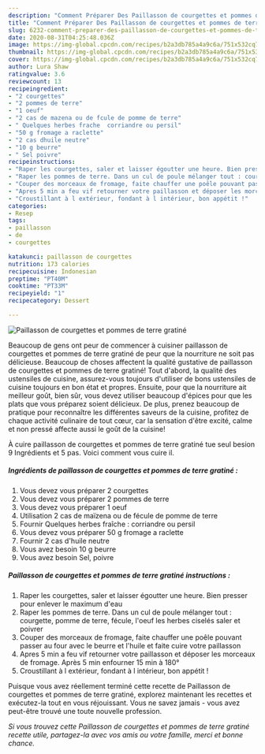 ```yaml
---
description: "Comment Préparer Des Paillasson de courgettes et pommes de terre gratiné"
title: "Comment Préparer Des Paillasson de courgettes et pommes de terre gratiné"
slug: 6232-comment-preparer-des-paillasson-de-courgettes-et-pommes-de-terre-gratine
date: 2020-08-31T04:25:48.036Z
image: https://img-global.cpcdn.com/recipes/b2a3db785a4a9c6a/751x532cq70/paillasson-de-courgettes-et-pommes-de-terre-gratine-photo-principale-de-la-recette.jpg
thumbnail: https://img-global.cpcdn.com/recipes/b2a3db785a4a9c6a/751x532cq70/paillasson-de-courgettes-et-pommes-de-terre-gratine-photo-principale-de-la-recette.jpg
cover: https://img-global.cpcdn.com/recipes/b2a3db785a4a9c6a/751x532cq70/paillasson-de-courgettes-et-pommes-de-terre-gratine-photo-principale-de-la-recette.jpg
author: Lura Shaw
ratingvalue: 3.6
reviewcount: 13
recipeingredient:
- "2 courgettes"
- "2 pommes de terre"
- "1 oeuf"
- "2 cas de mazena ou de fcule de pomme de terre"
- " Quelques herbes frache  corriandre ou persil"
- "50 g fromage a raclette"
- "2 cas dhuile neutre"
- "10 g beurre"
- " Sel poivre"
recipeinstructions:
- "Raper les courgettes, saler et laisser égoutter une heure. Bien presser pour enlever le maximum d&#39;eau"
- "Raper les pommes de terre. Dans un cul de poule mélanger tout : courgette, pomme de terre, fécule, l&#39;oeuf les herbes ciselés saler et poivrer"
- "Couper des morceaux de fromage, faite chauffer une poêle pouvant passer au four avec le beurre et l&#39;huile et faite cuire votre paillasson"
- "Apres 5 min a feu vif retourner votre paillasson et déposer les morceaux de fromage. Après 5 min enfourner 15 min à 180°"
- "Croustillant à l extérieur, fondant à l intérieur, bon appétit !"
categories:
- Resep
tags:
- paillasson
- de
- courgettes

katakunci: paillasson de courgettes 
nutrition: 173 calories
recipecuisine: Indonesian
preptime: "PT40M"
cooktime: "PT33M"
recipeyield: "1"
recipecategory: Dessert

---
```



![Paillasson de courgettes et pommes de terre gratiné](https://img-global.cpcdn.com/recipes/b2a3db785a4a9c6a/751x532cq70/paillasson-de-courgettes-et-pommes-de-terre-gratine-photo-principale-de-la-recette.jpg)

Beaucoup de gens ont peur de commencer à cuisiner paillasson de courgettes et pommes de terre gratiné de peur que la nourriture ne soit pas délicieuse. Beaucoup de choses affectent la qualité gustative de paillasson de courgettes et pommes de terre gratiné! Tout d'abord, la qualité des ustensiles de cuisine, assurez-vous toujours d'utiliser de bons ustensiles de cuisine toujours en bon état et propres. Ensuite, pour que la nourriture ait meilleur goût, bien sûr, vous devez utiliser beaucoup d'épices pour que les plats que vous préparez soient délicieux. De plus, prenez beaucoup de pratique pour reconnaître les différentes saveurs de la cuisine, profitez de chaque activité culinaire de tout cœur, car la sensation d'être excité, calme et non pressé affecte aussi le goût de la cuisine!

<!--inarticleads1-->

À cuire paillasson de courgettes et pommes de terre gratiné tue seul besion 9 Ingrédients et 5 pas. Voici comment vous cuire il.

##### Ingrédients de paillasson de courgettes et pommes de terre gratiné :

1. Vous devez vous préparer 2 courgettes
1. Vous devez vous préparer 2 pommes de terre
1. Vous devez vous préparer 1 oeuf
1. Utilisation 2 cas de maïzena ou de fécule de pomme de terre
1. Fournir  Quelques herbes fraîche : corriandre ou persil
1. Vous devez vous préparer 50 g fromage a raclette
1. Fournir 2 cas d&#39;huile neutre
1. Vous avez besoin 10 g beurre
1. Vous avez besoin  Sel, poivre




<!--inarticleads2-->

##### Paillasson de courgettes et pommes de terre gratiné instructions :

1. Raper les courgettes, saler et laisser égoutter une heure. Bien presser pour enlever le maximum d&#39;eau
1. Raper les pommes de terre. Dans un cul de poule mélanger tout : courgette, pomme de terre, fécule, l&#39;oeuf les herbes ciselés saler et poivrer
1. Couper des morceaux de fromage, faite chauffer une poêle pouvant passer au four avec le beurre et l&#39;huile et faite cuire votre paillasson
1. Apres 5 min a feu vif retourner votre paillasson et déposer les morceaux de fromage. Après 5 min enfourner 15 min à 180°
1. Croustillant à l extérieur, fondant à l intérieur, bon appétit !




<!--inarticleads1-->

<p>
Puisque vous avez réellement terminé cette recette de Paillasson de courgettes et pommes de terre gratiné, explorez maintenant les recettes et exécutez-la tout en vous réjouissant. Vous ne savez jamais - vous avez peut-être trouvé une toute nouvelle profession.
</p>

<p>
<i>Si vous trouvez cette Paillasson de courgettes et pommes de terre gratiné recette utile, partagez-la avec vos amis ou votre famille, merci et bonne chance.</i>
</p>
